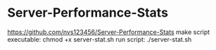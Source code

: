 # Server-Performance-Stats
https://github.com/nvs123456/Server-Performance-Stats
make script executable:
	chmod +x server-stat.sh
run script:
	./server-stat.sh

